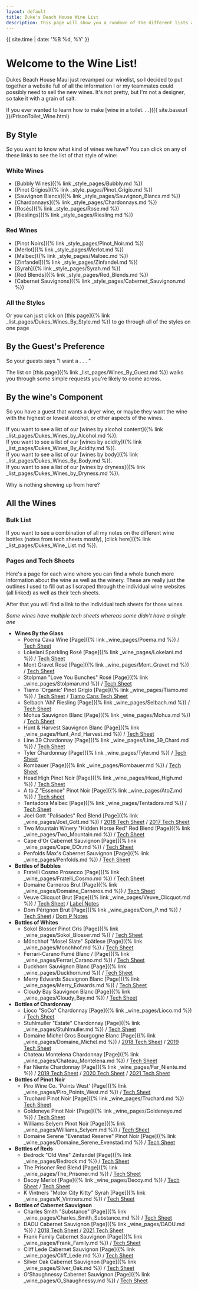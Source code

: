 ```yaml
---
layout: default
title: Duke's Beach House Wine List
description: This page will show you a rundown of the different lists available.
---
```

{{ site.time | date: '%B %d, %Y' }}  

# Welcome to the Wine List!

Dukes Beach House Maui just revamped our winelist, so I decided to put together a website full of all the information I or my teammates could possibly need to sell the new wines. It's not pretty, but I'm not a designer, so take it with a grain of salt.

If you ever wanted to learn how to make [wine in a toilet. . .]({{ site.baseurl }}/PrisonToilet_Wine.html)

## By Style
So you want to know what kind of wines we have? You can click on any of these links to see the list of that style of wine:
### White Wines
 - [Bubbly Wines]({% link _style_pages/Bubbly.md %})  
 - [Pinot Grigios]({% link _style_pages/Pinot_Grigio.md %})  
 - [Sauvignon Blancs]({% link _style_pages/Sauvignon_Blancs.md %})  
 - [Chardonnays]({% link _style_pages/Chardonnays.md %})  
 - [Rosés]({% link _style_pages/Rose.md %})  
 - [Rieslings]({% link _style_pages/Riesling.md %})  

### Red Wines
 - [Pinot Noirs]({% link _style_pages/Pinot_Noir.md %})  
 - [Merlot]({% link _style_pages/Merlot.md %})  
 - [Malbec]({% link _style_pages/Malbec.md %})  
 - [Zinfandel]({% link _style_pages/Zinfandel.md %})  
 - [Syrah]({% link _style_pages/Syrah.md %})  
 - [Red Blends]({% link _style_pages/Red_Blends.md %})  
 - [Cabernet Sauvignons]({% link _style_pages/Cabernet_Sauvignon.md %})  

### All the Styles
Or you can just click on [this page]({% link _list_pages/Dukes_Wines_By_Style.md %}) to go through all of the styles on one page

## By the Guest's Preference
So your guests says "I want a . . . " 

The list on [this page]({% link _list_pages/Wines_By_Guest.md %}) walks you through some simple requests you're likely to come across.

## By the wine's Component
So you have a guest that wants a dryer wine, or maybe they want the wine with the highest or lowest alcohol, or other aspects of the wines.  

If you want to see a list of our [wines by alcohol content]({% link _list_pages/Dukes_Wines_by_Alcohol.md %}).  
If you want to see a list of our [wines by acidity]({% link _list_pages/Dukes_Wines_By_Acidity.md %}).  
If you want to see a list of our [wines by body]({% link _list_pages/Dukes_Wines_By_Body.md %}).  
If you want to see a list of our [wines by dryness]({% link _list_pages/Dukes_Wines_by_Dryness.md %}).  

Why is nothing showing up from here?
## All the Wines

### Bulk List
If you want to see a combination of all my notes on the different wine bottles (notes from tech sheets mostly), [click here]({% link _list_pages/Dukes_Wine_List.md %}).

### Pages and Tech Sheets
Here's a page for each wine where you can find a whole bunch more information about the wine as well as the winery. These are really just the outlines I used to fill out as I scraped through the individual wine websites (all linked) as well as their tech sheets.

After that you will find a link to the individual tech sheets for those wines.  

*Some wines have multiple tech sheets whereas some didn't have a single one*
- **Wines By the Glass**
  - Poema Cava Wine [Page]({% link _wine_pages/Poema.md %}) / [Tech Sheet](wine_pdfs/Poema_Brut.pdf)
  - Lokelani Sparkling Rosé  [Page]({% link _wine_pages/Lokelani.md %}) / [Tech Sheet](wine_pdfs/Lokelani_Rose.pdf)
  - Mont Gravet Rosé  [Page]({% link _wine_pages/Mont_Gravet.md %}) / [Tech Sheet](wine_pdfs/Mont_Gravet_Rose.pdf)
  - Stolpman "Love You Bunches" Rosé  [Page]({% link _wine_pages/Stolpman.md %}) / [Tech Sheet](wine_pdfs/2020_Stoilpman_Love_You_Bunches.pdf)
  - Tiamo 'Organic' Pinot Grigio  [Page]({% link _wine_pages/Tiamo.md %}) / [Tech Sheet](wine_pdfs/Tiamo_PG.pdf) / [Tiamo Cans Tech Sheet](wine_pdfs/Tiamo_PG_Can.pdf)
  - Selbach 'Ahi' Riesling [Page]({% link _wine_pages/Selbach.md %}) / [Tech Sheet](wine_pdfs/Selbach_Riesling.pdf)
  - Mohua Sauvignon Blanc [Page]({% link _wine_pages/Mohua.md %}) / [Tech Sheet](asseets/Mohua_SB.pdf)
  - Hunt & Harvest Sauvignon Blanc [Page]({% link _wine_pages/Hunt_And_Harvest.md %}) / [Tech Sheet](wine_pdfs/Hunt_And_Harvest_SB.pdf)
  - Line 39 Chardonnay [Page]({% link _wine_pages/Line_39_Chard.md %}) / [Tech Sheet](wine_pdfs/Line_39_Chard.pdf)
  - Tyler Chardonnay [Page]({% link _wine_pages/Tyler.md %}) / [Tech Sheet](wine_pdfs/Tyler_Chardonnay.pdf)
  - Rombauer [Page]({% link _wine_pages/Rombauer.md %}) / [Tech Sheet](wine_pdfs/Rombauer_Carneros_Chard.pdf)
  - Head High Pinot Noir [Page]({% link _wine_pages/Head_High.md %}) / [Tech Sheet](wine_pdfs/Head_High_PN.pdf)
  - A to Z "Essence" Pinot Noir [Page]({% link _wine_pages/AtoZ.md %}) / [Tech sheet](wine_pdfs/A_to_Z_Essence_PN.pdf)
  - Tentadora Malbec [Page]({% link _wine_pages/Tentadora.md %}) / [Tech Sheet](wine_pdfs/Tentadora_Malbec.pdf)
  - Joel Gott "Palisades" Red Blend [Page]({% link _wine_pages/Joel_Gott.md %}) / [2018 Tech Sheet](wine_pdfs/Joel_Gott_2018.pdf) / [2017 Tech Sheet](wine_pdfs/Joel_Gott_2018.pdf)
  - Two Mountain Winery "Hidden Horse Red" Red Blend [Page]({% link _wine_pages/Two_Mountain.md %}) / [Tech Sheet](wine_pdfs/Hidden_Horse_Red.pdf)
  - Cape d'Or Cabernet Sauvignon [Page]({% link _wine_pages/Cape_DOr.md %}) / [Tech Sheet](wine_pdfs/Cape_Dor_Cab.pdf)
  - Penfolds Max's Cabernet Sauvignon [Page]({% link _wine_pages/Penfolds.md %}) / [Tech Sheet](wine_pdfs/Penfolds_Maxs_Cab.pdf)
- **Bottles of Bubbles**
  - Fratelli Cosmo Prosecco [Page]({% link _wine_pages/Fratelli_Cosmo.md %}) / [Tech Sheet](wine_pdfs/Fratelli_Prosecco.pdf)
  - Domaine Carneros Brut [Page]({% link _wine_pages/Domaine_Carneros.md %}) / [Tech Sheet](wine_pdfs/Domaine_Carneros_Brut.pdf)
  - Veuve Clicquot Brut [Page]({% link _wine_pages/Veuve_Clicquot.md %}) / [Tech Sheet](wine_pdfs/Veuve_Clicquot.pdf) / [Label Notes](wine_pdfs/Veuve_Clicquot_Brut.pdf)
  - Dom Pérignon Brut [Page]({% link _wine_pages/Dom_P.md %}) / [Tech Sheet](wine_pdfs/Dom_Perignon.pdf) / [Dom P Notes](wine_pdfs/Dom_P_Notes.pdf)
- **Bottles of Whites**
  - Sokol Blosser Pinot Gris [Page]({% link _wine_pages/Sokol_Blosser.md %}) / [Tech Sheet](wine_pdfs/Sokol_Blosser_PG.pdf)
  - Mönchhof "Mosel Slate" Spätlese [Page]({% link _wine_pages/Monchhof.md %}) / [Tech Sheet](wine_pdfs/Monchhof_Mosel_Riesling.pdf)
  - Ferrari-Carano Fumé Blanc / [Page]({% link _wine_pages/Ferrari_Carano.md %}) / [Tech Sheet](wine_pdfs/Ferrai_Carano_FumeBlanc.pdf)
  - Duckhorn Sauvignon Blanc [Page]({% link _wine_pages/Duckhorn.md %}) / [Tech Sheet](wine_pdfs/Duckhorn_SB.pdf)
  - Merry Edwards Sauvignon Blanc [Page]({% link _wine_pages/Merry_Edwards.md %}) / [Tech Sheet](wine_pdfs/Merry_Edwards_SB.pdf)
  - Cloudy Bay Sauvignon Blanc [Page]({% link _wine_pages/Cloudy_Bay.md %}) / [Tech Sheet](wine_pdfs/Cloudy_Bay_SB.pdf)
- **Bottles of Chardonnay**
  - Lioco "SoCo" Chardonnay [Page]({% link _wine_pages/Lioco.md %}) / [Tech Sheet](wine_pdfs/LIOCO.pdf)
  - Stuhlmuller "Estate" Chardonnay [Page]({% link _wine_pages/Stuhlmuller.md %}) / [Tech Sheet](wine_pdfs/Stuhlmuller_Estate_Chard.pdf)
  - Domaine Michel Gros Bourgogne Blanc [Page]({% link _wine_pages/Domaine_Michel.md %}) / [2018 Tech Sheet](wine_pdfs/Domaine_Michel_2018.pdf) / [2019 Tech Sheet](wine_pdfs/Domaine_Michel_2019.pdf)
  - Chateau Montelena Chardonnay [Page]({% link _wine_pages/Chateau_Montelena.md %}) / [Tech Sheet](wine_pdfs/Chateau_Montelena_Chard.pdf)
  - Far Niente Chardonnay [Page]({% link _wine_pages/Far_Niente.md %}) / [2019 Tech Sheet](wine_pdfs/Far_Niente_2019.pdf) / [2020 Tech Sheet](wine_pdfs/Far_Niente_2020.pdf) / [2021 Tech Sheet](wine_pdfs/Far_Niente_2021.pdf)
- **Bottles of Pinot Noir**
  - Piro Wine Co. 'Points West' [Page]({% link _wine_pages/Piro_Points_West.md %}) / [Tech Sheet](wine_pdfs/Points_West.pdf)
  - Truchard Pinot Noir [Page]({% link _wine_pages/Truchard.md %}) [Tech Sheet](wine_pdfs/Truchard.pdf)
  - Goldeneye Pinot Noir [Page]({% link _wine_pages/Goldeneye.md %}) / [Tech Sheet](wine_pdfs/Goldeneye.pdf)
  - Williams Selyem Pinot Noir [Page]({% link _wine_pages/Williams_Selyem.md %}) / [Tech Sheet](wine_pdfs/Williams_Selyem.pdf)
  - Domaine Serene "Evenstad Reserve" Pinot Noir [Page]({% link _wine_pages/Domaine_Serene_Evenstad.md %}) / [Tech Sheet](wine_pdfs/Domaine_Serene.pdf)
- **Bottles of Reds**
  - Bedrock "Old Vine" Zinfandel [Page]({% link _wine_pages/Bedrock.md %}) / [Tech Sheet](wine_pdfs/Bedrock.pdf)
  - The Prisoner Red Blend [Page]({% link _wine_pages/The_Prisoner.md %}) / [Tech Sheet](wine_pdfs/The_Prisoner.pdf)
  - Decoy Merlot [Page]({% link _wine_pages/Decoy.md %}) / [Tech Sheet](wine_pdfs/Decoy.pdf) / [Tech Sheet](wine_pdfs/Decoy_2019.pdf)
  - K Vintners "Motor City Kitty" Syrah [Page]({% link _wine_pages/K_Vintners.md %}) / [Tech Sheet](wine_pdfs/K_Vintners.pdf)
- **Bottles of Cabernet Sauvignon**
  - Charles Smith "Substance" [Page]({% link _wine_pages/Charles_Smith_Substance.md %}) / [Tech Sheet](wine_pdfs/Charles_Smith.pdf)
  - DAOU Cabernet Sauvignon [Page]({% link _wine_pages/DAOU.md %}) / [2018 Tech Sheet](wine_pdfs/DAOU_2018.pdf) / [2021 Tech Sheet](wine_pdfs/DAOU_2021.pdf)
  - Frank Family Cabernet Sauvignon [Page]({% link _wine_pages/Frank_Family.md %}) / [Tech Sheet](wine_pdfs/Frank_Family.pdf)
  - Cliff Lede Cabernet Sauvignon [Page]({% link _wine_pages/Cliff_Lede.md %}) / [Tech Sheet](wine_pdfs/Cliff_Lede.pdf)
  - Silver Oak Cabernet Sauvignon [Page]({% link _wine_pages/Silver_Oak.md %}) / [Tech Sheet](wine_pdfs/Silver_Oak.pdf)
  - O'Shaughnessy Cabernet Sauvignon [Page]({% link _wine_pages/O_Shaughnessy.md %}) / [Tech Sheet](wine_pdfs/O'Shaughnessy.pdf)


